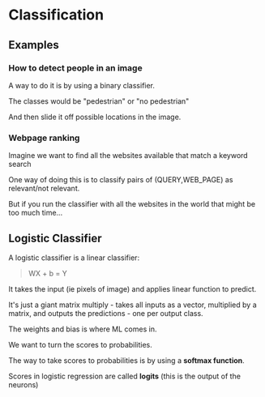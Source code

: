 
# Classification

## Examples

### How to detect people in an image

A way to do it is by using a binary classifier.

The classes would be "pedestrian" or "no pedestrian"

And then slide it off possible locations in the image.

### Webpage ranking

Imagine we want to find all the websites available that match a keyword search

One way of doing this is to classify pairs of (QUERY,WEB_PAGE) as relevant/not relevant.

But if you run the classifier with all the websites in the world that might be too much time...

## Logistic Classifier

A logistic classifier is a linear classifier:
> WX + b = Y

It takes the input (ie pixels of image) and applies linear function to predict.

It's just a giant matrix multiply - takes all inputs as a vector, multiplied by a matrix, and outputs the predictions - one per output class.

The weights and bias is where ML comes in.

We want to turn the scores to probabilities.

The way to take scores to probabilities is by using a **softmax function**.

Scores in logistic regression are called **logits** (this is the output of the neurons)

